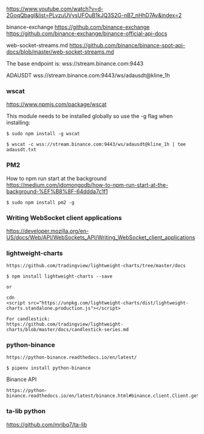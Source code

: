 https://www.youtube.com/watch?v=d-2GoqQbagI&list=PLvzuUVysUFOuB1kJQ3S2G-nB7_nHhD7Ay&index=2


binance-exchange 
https://github.com/binance-exchange
https://github.com/binance-exchange/binance-official-api-docs


web-socket-streams.md 
https://github.com/binance/binance-spot-api-docs/blob/master/web-socket-streams.md

The base endpoint is: wss://stream.binance.com:9443

ADAUSDT
wss://stream.binance.com:9443/ws/adausdt@kline_1h


<!-- --------------------------------------------------------------- -->

### wscat
https://www.npmjs.com/package/wscat

This module needs to be installed globally so use the -g flag when installing:

    $ sudo npm install -g wscat

    $ wscat -c wss://stream.binance.com:9443/ws/adausdt@kline_1h | tee adausdt.txt


<!-- --------------------------------------------------------------- -->

### PM2
How to npm run start at the background
https://medium.com/idomongodb/how-to-npm-run-start-at-the-background-%EF%B8%8F-64ddda7c1f1

    $ sudo npm install pm2 -g
<!-- --------------------------------------------------------------- -->


### Writing WebSocket client applications

https://developer.mozilla.org/en-US/docs/Web/API/WebSockets_API/Writing_WebSocket_client_applications



### lightweight-charts

    https://github.com/tradingview/lightweight-charts/tree/master/docs

    $ npm install lightweight-charts --save

    or
    
    cdn
    <script src="https://unpkg.com/lightweight-charts/dist/lightweight-charts.standalone.production.js"></script>

    For candlestick:
    https://github.com/tradingview/lightweight-charts/blob/master/docs/candlestick-series.md
    
    
    
    
<!-- --------------------------------------------------------------- -->


### python-binance
    https://python-binance.readthedocs.io/en/latest/
    
    $ pipenv install python-binance

Binance API

    https://python-binance.readthedocs.io/en/latest/binance.html#binance.client.Client.get_klines

<!-- --------------------------------------------------------------- -->

### ta-lib python

https://github.com/mrjbq7/ta-lib





